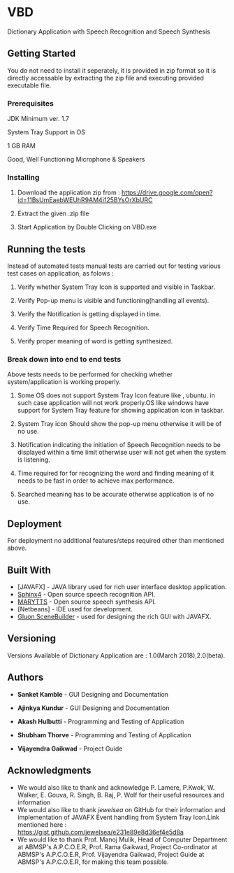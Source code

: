 # VBD

Dictionary Application with Speech Recognition and Speech Synthesis

## Getting Started

You do not need to install it seperately, it is provided in zip format so it is directly accessable by extracting the zip file and executing provided executable file.

### Prerequisites

JDK Minimum ver. 1.7

System Tray Support in OS

1 GB RAM

Good, Well Functioning Microphone & Speakers

### Installing

1. Download the application zip from : https://drive.google.com/open?id=11BsUmEaebWEUhR9AM4i125BYsOrXbURC

2. Extract the given .zip file

3. Start Application by Double Clicking on VBD.exe

## Running the tests

Instead of automated tests manual tests are carried out for testing various test cases on application, as folows : 

1. Verify whether System Tray Icon is supported and visible in Taskbar.

2. Verify Pop-up menu is visible and functioning(handling all events).

3. Verify the Notification is getting displayed in time.

4. Verify Time Required for Speech Recognition.

5. Verify proper meaning of word is getting synthesized.

### Break down into end to end tests

Above tests needs to be performed for checking whether system/application is working properly.

1. Some OS does not support System Tray Icon feature like , ubuntu. in such case application will not work properly.OS like windows have support for System Tray feature for showing application icon in taskbar.

2. System Tray icon Should show the pop-up menu otherwise it will be of no use.

3. Notification indicating the initiation of Speech Recognition needs to be displayed within a time limit otherwise user will not get when the system is listening.

4. Time required for for recognizing the word and finding meaning of it needs to be fast in order to achieve max performance.

5. Searched meaning has to be accurate otherwise application is of no use. 

## Deployment

For deployment no additional features/steps required other than mentioned above.

## Built With

* [JAVAFX] - JAVA library used for rich user interface desktop application.
* [Sphinx4](https://cmusphinx.github.io/) - Open source speech recognition API.
* [MARYTTS](http://mary.dfki.de/) - Open source speech synthesis API.
* [Netbeans] - IDE used for development.
* [Gluon SceneBuilder](http://gluonhq.com/products/scene-builder/) - used for designing the rich GUI with JAVAFX.


## Versioning

Versions Available of Dictionary Application are : 1.0(March 2018),2.0(beta). 

## Authors

* **Sanket Kamble** - GUI Designing and Documentation

* **Ajinkya Kundur** -  GUI Designing and Documentation

* **Akash Hulbutti** - Programming and Testing of Application

* **Shubham Thorve** - Programming and Testing of Application

* **Vijayendra Gaikwad** - Project Guide



## Acknowledgments

* We would also like to thank and acknowledge P. Lamere, P.Kwok, W. Walker, E. Gouva, R. Singh, B. Raj, P. Wolf for their useful resources and information
* We would also like to thank *jewelsea* on GitHub for their information and implementation of JAVAFX Event handling from System Tray Icon.Link mentioned here : https://gist.github.com/jewelsea/e231e89e8d36ef4e5d8a
* We would like to thank Prof. Manoj Mulik, Head of Computer Department at ABMSP's A.P.C.O.E.R, Prof. Rama Gaikwad, Project Co-ordinator at ABMSP's A.P.C.O.E.R, Prof. Vijayendra Gaikwad, Project Guide at ABMSP's A.P.C.O.E.R, for making this team possible.
